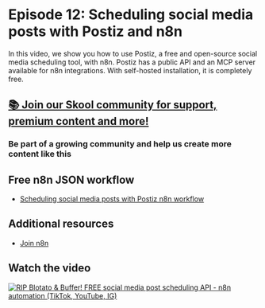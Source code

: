 # Episode 12: Scheduling social media posts with Postiz and n8n

In this video, we show you how to use Postiz, a free and open-source social media scheduling tool, with n8n. Postiz has a public API and an MCP server available for n8n integrations. With self-hosted installation, it is completely free.

## [📚 Join our Skool community for support, premium content and more!](https://www.skool.com/ai-agents-az/about?gw11)

### Be part of a growing community and help us create more content like this

## Free n8n JSON workflow

- [Scheduling social media posts with Postiz n8n workflow](workflow_postiz.json)

## Additional resources

- [Join n8n](https://n8n.partnerlinks.io/fenoo5ekqs1g)

## Watch the video

[![RIP Blotato & Buffer! FREE social media post scheduling API - n8n automation (TikTok, YouTube, IG)](https://img.youtube.com/vi/Q5a9q-PzNz4/0.jpg)](https://www.youtube.com/watch?v=Q5a9q-PzNz4)
